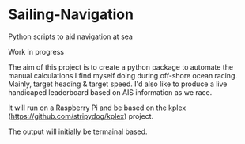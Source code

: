 # Sailing-Navigation
Python scripts to aid navigation at sea

Work in progress

The aim of this project is to create a python package to automate the manual calculations I find myself doing during off-shore ocean racing. 
Mainly, target heading & target speed.  I'd also like to produce a live handicaped leaderboard based on AIS information as we race.
  
It will run on a Raspberry Pi and be based on the kplex (https://github.com/stripydog/kplex) project.

The output will initially be termainal based.
